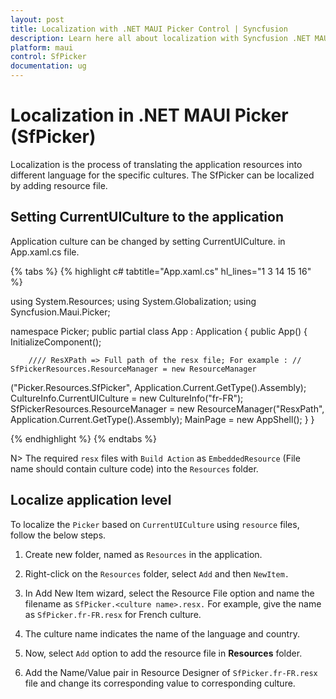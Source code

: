 ```yaml
---
layout: post
title: Localization with .NET MAUI Picker Control | Syncfusion
description: Learn here all about localization with Syncfusion .NET MAUI Picker (SfPicker) control.
platform: maui
control: SfPicker
documentation: ug
---
```


# Localization in .NET MAUI Picker (SfPicker)

Localization is the process of translating the application resources into different language for the specific cultures. The SfPicker can be localized by adding resource file.

## Setting CurrentUICulture to the application

Application culture can be changed by setting CurrentUICulture. in App.xaml.cs file.

{% tabs %}
{% highlight c# tabtitle="App.xaml.cs" hl_lines="1 3 14 15 16" %}

using System.Resources;
using System.Globalization;
using Syncfusion.Maui.Picker;

namespace Picker;
public partial class App : Application
{
    public App()
    {
        InitializeComponent();

        //// ResXPath => Full path of the resx file; For example : // SfPickerResources.ResourceManager = new ResourceManager
("Picker.Resources.SfPicker", Application.Current.GetType().Assembly);
        CultureInfo.CurrentUICulture = new CultureInfo("fr-FR");
        SfPickerResources.ResourceManager = new ResourceManager("ResxPath", Application.Current.GetType().Assembly);
        MainPage = new AppShell();
    }
}

{% endhighlight %}
{% endtabs %}

N>
The required `resx` files with `Build Action` as `EmbeddedResource` (File name should contain culture code) into the `Resources` folder.

## Localize application level

To localize the `Picker` based on `CurrentUICulture` using `resource` files, follow the below steps.

   1. Create new folder, named as `Resources` in the application.

   2. Right-click on the `Resources` folder, select `Add` and then `NewItem.`

   3. In Add New Item wizard, select the Resource File option and name the filename as `SfPicker.<culture name>.resx.` For example, give the name as `SfPicker.fr-FR.resx` for French culture.

   4. The culture name indicates the name of the language and country.

   5. Now, select `Add` option to add the resource file in **Resources** folder.

   6. Add the Name/Value pair in Resource Designer of `SfPicker.fr-FR.resx` file and change its corresponding value to corresponding culture.